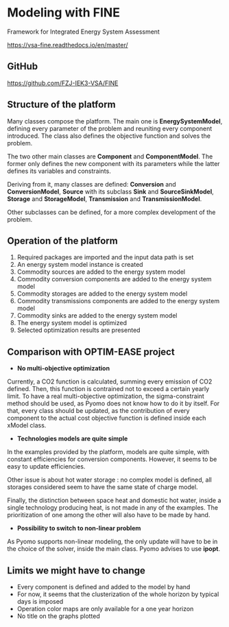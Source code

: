 # Modeling with FINE
Framework for Integrated Energy System Assessment

https://vsa-fine.readthedocs.io/en/master/

## GitHub
https://github.com/FZJ-IEK3-VSA/FINE

## Structure of the platform
Many classes compose the platform. The main one is **EnergySystemModel**, defining every parameter of the problem and reuniting every component introduced. The class also defines the objective function and solves the problem.

The two other main classes are **Component** and **ComponentModel**. The former only defines the new component with its parameters while the latter defines its variables and constraints.

Deriving from it, many classes are defined: **Conversion** and **ConversionModel**, **Source** with its subclass **Sink** and **SourceSinkModel**, **Storage** and **StorageModel**, **Transmission** and **TransmissionModel**.

Other subclasses can be defined, for a more complex development of the problem.

## Operation of the platform
1. Required packages are imported and the input data path is set
2. An energy system model instance is created
3. Commodity sources are added to the energy system model
4. Commodity conversion components are added to the energy system model
5. Commodity storages are added to the energy system model
6. Commodity transmissions components are added to the energy system model
7. Commodity sinks are added to the energy system model
8. The energy system model is optimized
9. Selected optimization results are presented

## Comparison with OPTIM-EASE project
- **No multi-objective optimization**

Currently, a CO2 function is calculated, summing every emission of CO2 defined. Then, this function is contrained not to exceed a certain yearly limit. To have a real multi-objective optimization, the sigma-constraint method should be used, as Pyomo does not know how to do it by itself. For that, every class should be updated, as the contribution of every component to the actual cost objective function is defined inside each xModel class.

- **Technologies models are quite simple**

In the examples provided by the platform, models are quite simple, with constant efficiencies for conversion components. However, it seems to be easy to update efficiencies.

Other issue is about hot water storage : no complex model is defined, all storages considered seem to have the same state of charge model.

Finally, the distinction between space heat and domestic hot water, inside a single technology producing heat, is not made in any of the examples. The prioritization of one among the other will also have to be made by hand.

- **Possibility to switch to non-linear problem**

As Pyomo supports non-linear modeling, the only update will have to be in the choice of the solver, inside the main class. Pyomo advises to use **ipopt**.

## Limits we might have to change
- Every component is defined and added to the model by hand
- For now, it seems that the clusterization of the whole horizon by typical days is imposed
- Operation color maps are only available for a one year horizon
- No title on the graphs plotted
